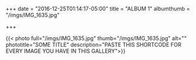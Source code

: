 +++
date = "2016-12-25T01:14:17-05:00"
title = "ALBUM 1"
albumthumb = "/imgs/IMG_1635.jpg"

+++

{{< photo full="/imgs/IMG_1635.jpg" thumb="/imgs/IMG_1635.jpg" alt="" phototitle="SOME TITLE" description="PASTE THIS SHORTCODE FOR EVERY IMAGE YOU HAVE IN THIS GALLERY">}}